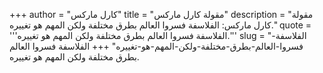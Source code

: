 +++
author = "كارل ماركس"
title = "مقولة كارل ماركس"
description = "مقولة كارل ماركس: الفلاسفة فسروا العالم بطرق مختلفة ولكن المهم هو تغييره."
quote = '''الفلاسفة فسروا العالم بطرق مختلفة ولكن المهم هو تغييره.'''
slug = "الفلاسفة-فسروا-العالم-بطرق-مختلفة-ولكن-المهم-هو-تغييره"
+++
الفلاسفة فسروا العالم بطرق مختلفة ولكن المهم هو تغييره.
